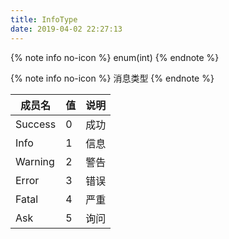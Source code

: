 ```yaml
---
title: InfoType
date: 2019-04-02 22:27:13
---
```


{% note info no-icon %}
enum(int)
{% endnote %}

{% note info no-icon %}
消息类型
{% endnote %}

|成员名|值|说明|
|-|-|-|
| Success | 0 | 成功 |
| Info | 1 | 信息 |
| Warning | 2 | 警告 |
| Error | 3 | 错误 |
| Fatal | 4 | 严重 |
| Ask | 5 | 询问 |